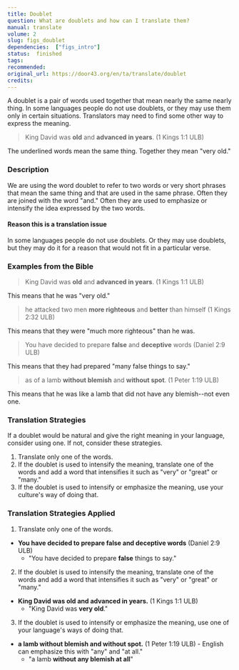 ```yaml
---
title: Doublet
question: What are doublets and how can I translate them?
manual: translate
volume: 2
slug: figs_doublet
dependencies:  ["figs_intro"]
status:  finished
tags: 
recommended: 
original_url: https://door43.org/en/ta/translate/doublet
credits: 
---
```

A doublet is a pair of words used together that mean nearly the same nearly thing. In some languages people do not use doublets, or they may use them only in certain situations. Translators may need to find some other way to express the meaning.  
>King David was __old__ and __advanced in years__. (1 Kings 1:1 ULB)  

The underlined words mean the same thing. Together they mean "very old."

### Description

We are using the word doublet to refer to two words or very short phrases that mean the same thing and that are used in the same phrase. Often they are joined with the word "and." Often they are used to emphasize or intensify the idea expressed by the two words.  

#### Reason this is a translation issue

In some languages people do not use doublets. Or they may use doublets, but they may do it for a reason that would not fit in a particular verse. 

### Examples from the Bible

>King David was __old__ and __advanced in years__. (1 Kings 1:1 ULB) 

This means that he was "very old." 
>he attacked two men __more righteous__ and __better__ than himself (1 Kings 2:32 ULB) 

This means that they were "much more righteous" than he was. 
>You have decided to prepare __false__ and __deceptive__ words (Daniel 2:9 ULB)  

This means that they had prepared "many false things to say." 
>as of a lamb __without blemish__ and __without spot__. (1 Peter 1:19 ULB)  

This means that he was like a lamb that did not have any blemish--not even one. 

### Translation Strategies

If a doublet would be natural and give the right meaning in your language, consider using one. If not, consider these strategies. 

  1. Translate only one of the words.
  1. If the doublet is used to intensify the meaning, translate one of the words and add a word that intensifies it such as "very" or "great" or "many." 
  1. If the doublet is used to intensify or emphasize the meaning, use your culture's way of doing that. 

### Translation Strategies Applied

1. Translate only one of the words.
  * **You have decided to prepare __false__  and __deceptive__  words**  (Daniel 2:9 ULB)
      * "You have decided to prepare __false__  things to say."

2. If the doublet is used to intensify the meaning, translate one of the words and add a word that intensifies it such as "very" or "great" or "many."
  * **King David was __old__  and __advanced in years__.**  (1 Kings 1:1 ULB)
      * "King David was __very old__."

3. If the doublet is used to intensify or emphasize the meaning, use one of your language's ways of doing that.
  * **a lamb __without blemish__  and __without spot__.**  (1 Peter 1:19 ULB) - English can emphasize this with "any" and "at all."
      * "a lamb __without any blemish at all__"


